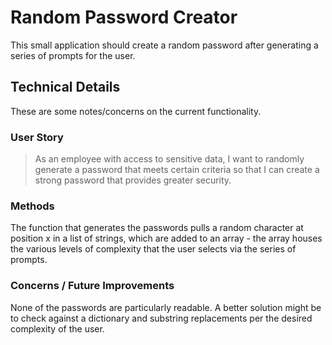 # Random Password Creator

This small application should create a random password after generating a series of prompts for the user.


## Technical Details

These are some notes/concerns on the current functionality.

### User Story

> As an employee with access to sensitive data, I want to randomly
> generate a password that meets certain criteria so that I can create
> a strong password that provides greater security.

### Methods

The function that generates the passwords pulls a random character at position x in a list of strings, which are added to an array - the array houses the various levels of complexity that the user selects via the series of prompts.

### Concerns / Future Improvements

None of the passwords are particularly readable. A better solution might be to check against a dictionary and substring replacements per the desired complexity of the user.


